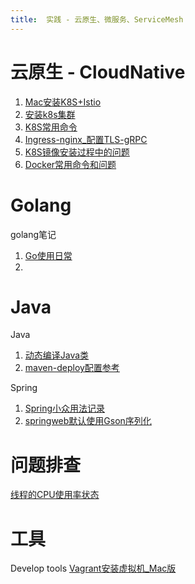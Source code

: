 ```yaml
---
title:  实践 - 云原生、微服务、ServiceMesh
---
```


# 云原生 - CloudNative
1. [Mac安装K8S+Istio](_posts/cloudnative/2021-8-5-Mac安装K8S+Istio.md)
2. [安装k8s集群](_posts/cloudnative/2021-8-25-安装k8s集群.md)
3. [K8S常用命令](_posts/cloudnative/2021-8-25-K8S命令.md)
4. [Ingress-nginx_配置TLS-gRPC](_posts/cloudnative/2021-8-31-K8S_Ingress_TLS支持gRPC.md)
5. [K8S镜像安装过程中的问题](_posts/cloudnative/2021-9-7-K8S镜像安装过程中的问题.md)
6. [Docker常用命令和问题](_posts/cloudnative/2021-12-26-docker常用命令和问题.md)

# Golang
golang笔记
1. [Go使用日常](_posts/golang/2021-9-29-Go使用日常.md)
2. 


# Java
Java
1. [动态编译Java类](_posts/java/2021-12-23-动态编译Java类.md) 
2. [maven-deploy配置参考](_posts/java/2020-12-01-maven私服settings配置参考.md)

Spring
1. [Spring小众用法记录](_posts/java/2021-11-22-Spring小众用法.md) 
2. [springweb默认使用Gson序列化](_post/java/2021-12-27-springweb默认使用Gson序列化.md) 

# 问题排查
[线程的CPU使用率状态](_posts/tools/2020-3-12-线程的CPU使用率状态.md)

# 工具
Develop tools
[Vagrant安装虚拟机_Mac版](_posts/tools/2021-8-8-Vagrant安装虚拟机_Mac版.md) 

